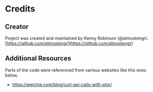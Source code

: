 # Credits

## Creator

Project was created and maintained by Kenny Robinson (@almostengr). 
[https://github.com/almostengr](https://github.com/almostengr)

## Additional Resources

Parts of the code were referenced from various websites like this ones below.

* https://weichie.com/blog/curl-api-calls-with-php/
